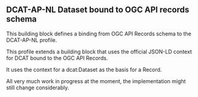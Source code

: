 ## DCAT-AP-NL Dataset bound to OGC API records schema

This building block defines a binding from OGC API Records schema to the DCAT-AP-NL profile.

This profile extends a building block that uses the official JSON-LD context for DCAT bound to the OGC API Records.

It uses the context for a dcat:Dataset as the basis for a Record.

All very much work in progress at the moment, the implementation might still change considerably.
